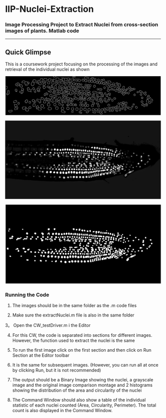 # IIP-Nuclei-Extraction

### Image Processing Project to Extract Nuclei from cross-section images of plants. Matlab code
---
## Quick Glimpse

This is a coursework project focusing on the processing of the images and retrieval of the individual nuclei as shown

![1](Picture1.png)

![1](Picture2.png)

![1](Picture3.png)



### Running the Code

1. The images should be in the same folder as the .m code files

2. Make sure the extractNuclei.m file is also in the same folder

3。 Open the CW_testDriver.m i the Editor

4. For this CW, the code is separated into sections for different images. However, the function used to extract the nuclei is the same

5. To run the first image click on the first section and then click on Run Section at the Editor toolbar

6. It is the same for subsequent images. (However, you can run all at once by clicking Run, but it is not recommended)

7. The output should be a Binary Image showing the nuclei, a grayscale image and the original image comparison montage and 2
   histograms showing the distribution of the area and circularity of the nuclei

8. The Command Window should also show a table of the individual statistic of each nuclei counted (Area, Circularity, Perimeter).
   The total count is also displayed in the Command Window.
